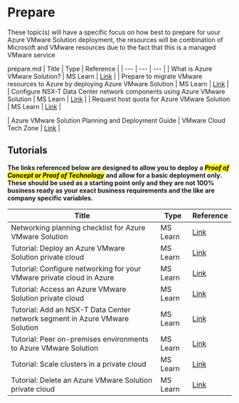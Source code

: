 # Prepare

These topic(s) will have a specific focus on how best to prepare for uour Azure VMware Solution deployment, the resources will be combination of Microsoft and VMware resources due to the fact that this is a managed VMware service

prepare.md
| Title | Type | Reference |
| --- | --- | --- |
| What is Azure VMware Solution? | MS Learn | [Link](https://learn.microsoft.com/azure/azure-vmware/introduction) |
| Prepare to migrate VMware resources to Azure by deploying Azure VMware Solution | MS Learn | [Link](https://learn.microsoft.com/training/modules/deploy-azure-vmware-solution/) |
| Configure NSX-T Data Center network components using Azure VMware Solution | MS Learn | [Link](https://learn.microsoft.com/azure/azure-vmware/configure-nsx-network-components-azure-portal) |
| Request host quota for Azure VMware Solution | MS Learn | [Link](https://learn.microsoft.com/azure/azure-vmware/request-host-quota-azure-vmware-solution) |

| Azure VMware Solution Planning and Deployment Guide | VMware Cloud Tech Zone | [Link](https://vmc.techzone.vmware.com/resource/avs-planning-and-deployment-guide) |

## Tutorials

**The links referenced below are designed to allow you to deploy a <mark>_Proof of Concept or Proof of Technology_</mark> and allow for a basic deployment only. These should be used as a starting point only and they are not 100% business ready as your exact business requirements and the like are company specific variables.**

| Title | Type | Reference |
| --- | --- | --- |
| Networking planning checklist for Azure VMware Solution | MS Learn | [Link](https://learn.microsoft.com/azure/azure-vmware/tutorial-network-checklist) |
| Tutorial: Deploy an Azure VMware Solution private cloud | MS Learn | [Link](https://learn.microsoft.com/azure/azure-vmware/tutorial-create-private-cloud?tabs=azure-portal) |
| Tutorial: Configure networking for your VMware private cloud in Azure | MS Learn | [Link](https://learn.microsoft.com/azure/azure-vmware/tutorial-configure-networking) |
| Tutorial: Access an Azure VMware Solution private cloud | MS Learn | [Link](https://learn.microsoft.com/azure/azure-vmware/tutorial-access-private-cloud) |
| Tutorial: Add an NSX-T Data Center network segment in Azure VMware Solution | MS Learn | [Link](https://learn.microsoft.com/azure/azure-vmware/tutorial-nsx-t-network-segment) |
| Tutorial: Peer on-premises environments to Azure VMware Solution | MS Learn | [Link](https://learn.microsoft.com/azure/azure-vmware/tutorial-expressroute-global-reach-private-cloud) |
| Tutorial: Scale clusters in a private cloud | MS Learn | [Link](https://learn.microsoft.com/azure/azure-vmware/tutorial-scale-private-cloud) |
| Tutorial: Delete an Azure VMware Solution private cloud | MS Learn | [Link](https://learn.microsoft.com/azure/azure-vmware/tutorial-delete-private-cloud) |
